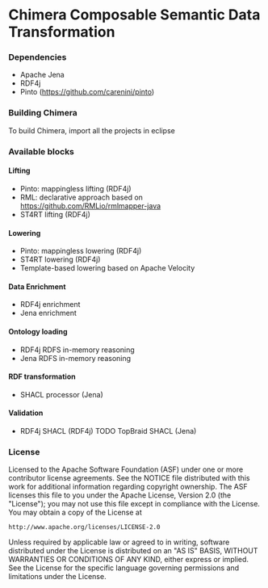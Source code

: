 Chimera Composable Semantic Data Transformation
===

### Dependencies

* Apache Jena
* RDF4j
* Pinto (https://github.com/carenini/pinto)

### Building Chimera 

To build Chimera, import all the projects in eclipse

    
### Available blocks

#### Lifting
* Pinto: mappingless lifting (RDF4j)
* RML: declarative approach based on https://github.com/RMLio/rmlmapper-java
* ST4RT lifting (RDF4j) 

#### Lowering
* Pinto: mappingless lowering (RDF4j)
* ST4RT lowering (RDF4j)
* Template-based lowering based on Apache Velocity

#### Data Enrichment
* RDF4j enrichment
* Jena enrichment 

#### Ontology loading
* RDF4j RDFS in-memory reasoning
* Jena RDFS in-memory reasoning

#### RDF transformation
* SHACL processor (Jena)

#### Validation
* RDF4j SHACL (RDF4j)
TODO TopBraid SHACL (Jena)


### License

Licensed to the Apache Software Foundation (ASF) under one or more contributor license agreements. See the NOTICE file distributed with this work for additional information regarding copyright ownership. The ASF licenses this file to you under the Apache License, Version 2.0 (the "License"); you may not use this file except in compliance with the License. You may obtain a copy of the License at

    http://www.apache.org/licenses/LICENSE-2.0

Unless required by applicable law or agreed to in writing, software distributed under the License is distributed on an "AS IS" BASIS, WITHOUT WARRANTIES OR CONDITIONS OF ANY KIND, either express or implied. See the License for the specific language governing permissions and limitations under the License.
